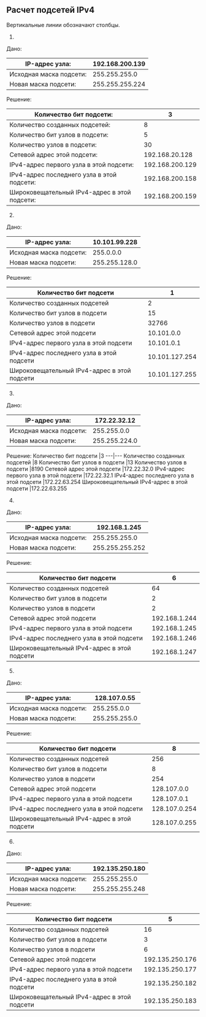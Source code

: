 ## Расчет подсетей IPv4 ##
Вертикальные линии обозначают столбцы.

1.

Дано:

IP-адрес узла:         | 192.168.200.139 
---| ---
Исходная маска подсети:| 255.255.255.0  
Новая маска подсети:   | 255.255.255.224


Решение:

Количество бит подсети: |3
---|---
Количество созданных подсетей: |8
Количество бит узлов в подсети: |5
Количество узлов в подсети: |30
Сетевой адрес этой подсети: |192.168.20.128
IPv4-адрес первого узла в этой подсети: |192.168.200.129
IPv4-адрес последнего узла в этой подсети: |192.168.200.158
Широковещательный IPv4-адрес в этой подсети: |192.168.200.159

2. 

Дано:

IP-адрес узла: |10.101.99.228
---|---
Исходная маска подсети: |255.0.0.0
Новая маска подсети: |255.255.128.0

Решение:

Количество бит подсети |1
---|---
Количество созданных подсетей |2
Количество бит узлов в подсети |15
Количество узлов в подсети |32766
Сетевой адрес этой подсети |10.101.0.0
IPv4-адрес первого узла в этой подсети |10.101.0.1
IPv4-адрес последнего узла в этой подсети |10.101.127.254
Широковещательный IPv4-адрес в этой подсети |10.101.127.255


3. 

Дано:

IP-адрес узла: |172.22.32.12
---|---
Исходная маска подсети: |255.255.0.0
Новая маска подсети: |255.255.224.0

Решение:
Количество бит подсети |3
---|---
Количество созданных подсетей |8
Количество бит узлов в подсети |13
Количество узлов в подсети |8190
Сетевой адрес этой подсети |172.22.32.0
IPv4-адрес первого узла в этой подсети |172.22.32.1
IPv4-адрес последнего узла в этой подсети |172.22.63.254
Широковещательный IPv4-адрес в этой подсети |172.22.63.255


4. 

Дано:

IP-адрес узла: |192.168.1.245
---|----
Исходная маска подсети: |255.255.255.0
Новая маска подсети: |255.255.255.252

Решение:

Количество бит подсети |6
---|---
Количество созданных подсетей |64
Количество бит узлов в подсети |2
Количество узлов в подсети |2
Сетевой адрес этой подсети |192.168.1.244
IPv4-адрес первого узла в этой подсети |192.168.1.245
IPv4-адрес последнего узла в этой подсети |192.168.1.246
Широковещательный IPv4-адрес в этой подсети |192.168.1.247


5. 

Дано:

IP-адрес узла: |128.107.0.55
---|---
Исходная маска подсети: |255.255.0.0
Новая маска подсети: |255.255.255.0

Решение:

Количество бит подсети |8
---|---
Количество созданных подсетей |256
Количество бит узлов в подсети |8
Количество узлов в подсети |254
Сетевой адрес этой подсети |128.107.0.0
IPv4-адрес первого узла в этой подсети |128.107.0.1
IPv4-адрес последнего узла в этой подсети |128.107.0.254
Широковещательный IPv4-адрес в этой подсети |128.107.0.255

6. 

Дано:

IP-адрес узла: |192.135.250.180
---|---
Исходная маска подсети: |255.255.255.0
Новая маска подсети: |255.255.255.248


Решение:

Количество бит подсети |5
---|---
Количество созданных подсетей |16
Количество бит узлов в подсети |3
Количество узлов в подсети |6
Сетевой адрес этой подсети |192.135.250.176
IPv4-адрес первого узла в этой подсети |192.135.250.177
IPv4-адрес последнего узла в этой подсети |192.135.250.182
Широковещательный IPv4-адрес в этой подсети |192.135.250.183
